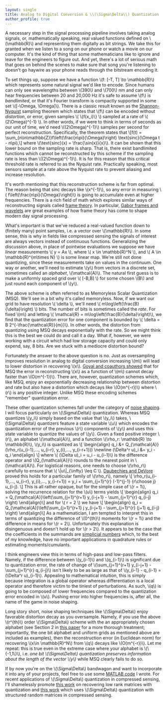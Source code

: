 ```yaml
---
layout: single
title: Analog to Digital Conversion & \\(\Sigma\Delta\\) Quantization
author_profile: true
---
```


A necessary step in the signal processing pipeline involves taking analog signals, or, mathematically speaking,
real valued functions defined on \\(\mathbb{R}\\) and representing them digitally as bit strings. We take this for
granted when we listen to a song on our phone or watch a movie on our computer. It's the kind of thing that some mathematicians
like to ignore and leave for the engineers to figure out. And yet, there's a lot of serious math that goes on
behind the scenes to make sure that song you're listening to doesn't go haywire as your phone reads through the bitstream
encoding it.

To set things up, suppose we have a function \\(f: [-T, T] \to \mathbb{R}\\) which represents 
some natural signal we'd like to encode. Since humans can only see wavelengths between
\\(390\\) and \\(700\\) nm and can only hear frequencies between 20 and 20,000 Hz it's safe
to assume \\(f\\) is *bandlimited*, or that it's Fourier transform is compactly supported
in some set \\([-\Omega, \Omega]\\). There is a classic result known as the [Shannon-Nyquist](https://en.wikipedia.org/wiki/Nyquist%E2%80%93Shannon_sampling_theorem) 
sampling theorem which states that \\(f\\) can be encoded without *distortion*, or error, given samples
\\( \\{f(x\_i)\\} \\) sampled at a rate of \\( (2\Omega)^{-1} \\). In other words, if we were to think in terms of
seconds as our unit of time, we'd need \\((2\Omega)^{-1}\\) samples per second for perfect reconstruction. Specifically, the theorem
states that
\\[f(t) = \sum_{n\in\mathbb{Z}}f\left(\frac{n\pi}{\Omega}\right) \text{sinc}(\Omega t - n\pi),\\]
where \\(\text{sinc}(x) = \frac{\sin(x)}{x}\\). It can be shown that this lower bound on the sampling
rate is sharp. That is, there exist bandlimited functions which cannot be reconstructed by this scheme if the sampling
rate is less than \\((2\Omega)^{-1}\\). It is for this reason that this critical threshold rate is referred to as the
Nyquist rate. Practically speaking, most sensors sample at a rate above the Nyquist rate to prevent aliasing and increase resolution.

It's worth mentioning that this reconstruction scheme is far from optimal. The reason being that
sinc decays like \\(x^{-1}\\), so any error in measuring \\( f\left(\frac{n\pi}{\Omega}\right)\\)
is going to accumulate even at higher frequencies. There is a rich field of math which explores similar
ways of reconstructing signals called [frame theory](https://en.wikipedia.org/wiki/Frame_(linear_algebra)).
In particular, [Gabor frames and wavelets](https://en.wikipedia.org/wiki/Overcompleteness) are great examples of how frame theory has come to shape
modern day signal processing.

What's important is that we've reduced a real-valued function down to (finitely many) point
samples, i.e. a vector over \\(\mathbb{R}\\). In some sense, this is why in fields like compressed
sensing the signals of interest are always vectors instead of continuous functions. Generalizing the discussion above,
in place of pointwise evaluations we suppose we have *linear* measurements \\( y = Ax \\), where
\\( x \in \mathbb{R}^N \\), and \\( A \in \mathbb{R}^{m\times N} \\) is some linear map. 
We're still not done quantizing, since these measurements take on values
in the continuum. One way or another, we'll need to estimate \\(y\\) from vectors in a discrete set, sometimes
called an *alphabet*, \\(\mathcal{A}\\). The natural first guess is to make a uniformly spaced grid over
\\( [-B,B] \\) for some chosen \\(B\\) and just round each component of \\(y\\).

The above scheme is often referred to as Memoryless Scalar Quantization (MSQ). We'll see in a bit why it's called memoryless. 
Now, if we want our grid to have resolution \\( \delta \\), we'll need \\( m\log\left(\frac{B}{\delta}\right) \\) bits.
The number of bits is sometimes called the *rate*. For fixed \\(m\\) and letting \\( \mathcal{R} = m\log\left(\frac{B}{\delta}\right)\\), we find
that the quantization error for one component is bounded by \\( \delta = B 2^{-\frac{\mathcal{R}}{m}}\\). In other words, the distortion from quantizing using MSQ decays
exponentially with the rate. So we might think this is the best we could do and call it a day. What if, however, we were working
with a circuit which had low storage capacity and could only expend, say, 8 bits. Are we stuck with a mediocre distortion bound?

Fortunately the answer to the above question is no. Just as oversampling improves resolution in analog to digital conversion 
increasing \\(m\\) will lead to lower distortion in recovering \\(x\\). [Goyal and coauthors showed](http://ieeexplore.ieee.org/abstract/document/650985/) 
that for MSQ the error in reconstructing \\(x\\) as a function of \\(m\\) cannot decay faster than \\(O(m^{-1})\\). There are, however, quantization schemes which, like MSQ, enjoy
an exponentially decreasing relationship between distortion and rate but also have a distortion which decays like \\(O(m^{-r})\\) where
\\(r\\) is any positive integer. Unlike MSQ these encoding schemes "remember" quantization error.

These other quantization schemes fall under the category of [noise shaping](https://en.wikipedia.org/wiki/Noise_shaping).
I will focus particularly on \\(\Sigma\Delta\\) quantization. Whereas MSQ quantizes \\(y\_i\\) simply based on the value
that \\(y\_i\\) takes, \\(\Sigma\Delta\\) quantizers feature a state variable \\(u\\) which encodes the quantization
error of the previous \\(r\\) components of \\(y\\) and uses this state variable to quantize the values of \\(y\\).
Given a fixed positive integer \\(r\\), an alphabet \\(\mathcal{A}\\), and a function \\(\rho\_r: \mathbb{R} \to \mathbb{R}\\),
\\(y\_i\\) is quantized as
\\[ \begin{align}
q\_i &= Q\_{\mathcal{A}}(\rho\_r(u\_{i-1},..., u\_{i-r}, y\_{i},..., y\_{i-r+1})) \newline
(\Delta^r u)\_i &= y\_i - q\_i 
\end{align}
\\]
where \\( (\Delta u)\_i = u\_i - u\_{i-1}\\) is the difference operator and \\(Q\_{\mathcal{A}}\\) rounds to the nearest
point in \\(\mathcal{A}\\). For logistical reasons, one needs to choose \\(\rho\_r\\) carefully to ensure that 
\\( \\|u\\|\_{\infty} \leq C \\). [Daubechies and DeVore](https://services.math.duke.edu/~ingrid/publications/annals-v158-n2-p09.pdf)
proved this holds for a particular family of \\(\rho\_r\\), namely
\\[ \rho\_r(u\_{i-1},..., u\_{i-r}, y\_{i},..., y\_{i-r+1}) = y\_i + \sum\_{j=1}^{r} (-1)^{j-1} {r\choose j} u\_{i-j}. \\]
This is all rather opaque, but for the simple case of \\(r = 1\\), solving the recurrence relation for the \\(u\\) terms
yields
\\[ \begin{align}
q\_i = Q\_{\mathcal{A}}\left(\sum\_{j=1}^{r+1} y\_{i-j+1} - \sum\_{j=1}^{r} q\_{i-j} \right)
\end{align}\\]
and for \\( r = 2 \\) we have
\\[ \begin{align}
q\_i = Q\_{\mathcal{A}}\left(\sum\_{j=1}^{r+1} j y\_{i-j+1} - \sum\_{j=1}^{r} (j+1) q\_{i-j} \right)
\end{align}\\]
As a mathematician, I am tempted to interpret this in terms of quantizing the difference of \\(0^{th}\\)
moments for \\(r = 1\\) and the difference in means for \\(r = 2\\). Unfortunately this explanation is disingenuous
and doesn't hold up for \\(r > 2\\). It appears to be the case that the coefficients in the summands are 
[simplicial numbers](http://oeis.org/wiki/Simplicial_polytopic_numbers) which, to the best of my knowledge, have no
important applications in quadrature rules or estimating moments/cumulants. 

I think engineers view this in terms of high-pass and low-pass filters. Namely, if the difference between \\(y\_{i-1}\\) 
and \\(q_{i-1}\\) is significant due to quantization error, the rate of change of \\(\sum\_{j=1}^{r+1} y\_{i-j+1} - \sum\_{j=1}^{r} q\_{i-j}\\) isn't likely
to be as large as that of \\(y\_{i-1} - q\_{i-1} = (\Delta^r u)\_{i-1}\\). Appealing to mathematical intuition, this is simply because integration
is a global operator whereas differentiation is a local operator and therefore victim to the tiniest of perturbations. As such, \\(q\\)
is going to be composed of lower frequencies compared to the quantization error encoded in \\(u\\). Pushing error into higher frequencies is, after all,
the name of the game in noise shaping.

Long story short, noise shaping techniques like \\(\Sigma\Delta\\) enjoy favorable distortion decay
as you oversample. Namely, if you use the above \\(r^{th}\\) order \\(\Sigma\Delta\\) scheme with the an appropriately chosen alphabet
(see Section 2 in [this paper](https://arxiv.org/pdf/1306.4549.pdf) for a more thorough treatment; importantly, the one bit alphabet and uniform grids
as mentioned above are included as examples), then the reconstruction
error (in Euclidean norm) for recovering \\(x\in \mathbb{R}^N\\) from \\(q\\) decays like \\(O(m^{-r})\\). 
Let me repeat: this is true even in the extreme case where your alphabet is \\(\\{-1,1\\}\\), i.e. 
*one bit \\(\Sigma\Delta\\) quantization preserves information 
about the length of the vector \\(y\\)* while MSQ clearly fails to do so.

If by now you're on the \\(\Sigma\Delta\\) bandwagon and want to incorporate it into any of your projects, feel free to use some 
[MATLAB code](https://github.com/elybrand/SigmaDelta) I wrote. For recent applications of \\(\Sigma\Delta\\) quantization
in compressed sensing, I'll shamelessly promote [this work](https://arxiv.org/abs/1709.09803) on recovering low rank matrices with quantization 
and [this work](https://arxiv.org/abs/1801.08639) which uses \\(\Sigma\Delta\\) quantization with structured random matrices in compressed sensing.